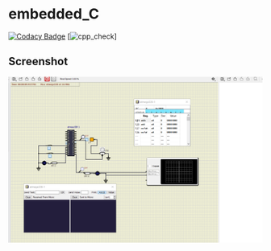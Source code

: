 # embedded_C
[![Codacy Badge](https://app.codacy.com/project/badge/Grade/267e9129a4a14ef0b4811efcce4e21ee)](https://www.codacy.com/gh/Lakshman265055/embedded_C/dashboard?utm_source=github.com&amp;utm_medium=referral&amp;utm_content=Lakshman265055/embedded_C&amp;utm_campaign=Badge_Grade)
[![cpp_check](https://github.com/Lakshman265055/embedded_C/actions/workflows/Compile.yml)]

## Screenshot

![ON](https://github.com/Lakshman265055/embedded_C/blob/main/simulation/Circuit_1.png)


